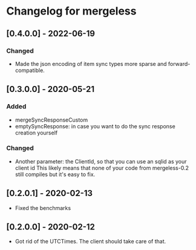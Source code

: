 # Changelog for mergeless

## [0.4.0.0] - 2022-06-19

### Changed

* Made the json encoding of item sync types more sparse and forward-compatible.

## [0.3.0.0] - 2020-05-21

### Added

* mergeSyncResponseCustom
* emptySyncResponse: in case you want to do the sync response creation yourself

### Changed

* Another parameter: the ClientId, so that you can use an sqlid as your client id
  This likely means that none of your code from mergeless-0.2 still compiles but it's easy to fix.

## [0.2.0.1] - 2020-02-13

* Fixed the benchmarks

## [0.2.0.0] - 2020-02-12

* Got rid of the UTCTimes. The client should take care of that.

